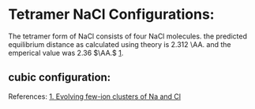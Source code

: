 # Tetramer NaCl Configurations:
The tetramer form of NaCl consists of four NaCl molecules.
the predicted equilibrium distance as calculated using theory is 2.312 \AA. and the emperical value was 2.36 $\AA.$ [1](https://www.researchgate.net/publication/201976884_Evolving_few-ion_clusters_of_Na_and_Cl). 
## cubic configuration:



















References:
[1. Evolving few-ion clusters of Na and Cl](https://www.researchgate.net/publication/201976884_Evolving_few-ion_clusters_of_Na_and_Cl)
